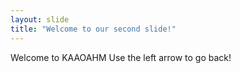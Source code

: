 ```yaml
---
layout: slide
title: "Welcome to our second slide!"
---
```

Welcome to KAAOAHM 
Use the left arrow to go back!
